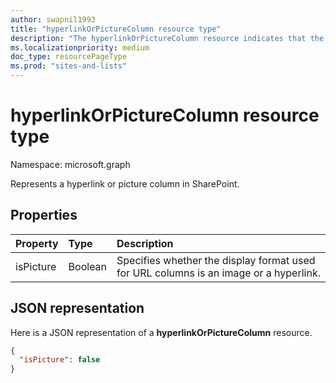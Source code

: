 ```yaml
---
author: swapnil1993
title: "hyperlinkOrPictureColumn resource type" 
description: "The hyperlinkOrPictureColumn resource indicates that the column contains URL data which can be an achortag or an image that serves as a hyperlink."
ms.localizationpriority: medium
doc_type: resourcePageType
ms.prod: "sites-and-lists"
---
```

# hyperlinkOrPictureColumn resource type

Namespace: microsoft.graph

Represents a hyperlink or picture column in SharePoint.

## Properties

| Property      | Type               | Description|
|:-------------------|:-------------------|:----------------------------------------------|
| isPicture       | Boolean             | Specifies whether the display format used for URL columns is an image or a hyperlink. |


## JSON representation

Here is a JSON representation of a **hyperlinkOrPictureColumn** resource.
<!-- { "blockType": "resource", "@odata.type": "microsoft.graph.hyperlinkOrPictureColumn" } -->

```json
{
  "isPicture": false
}
```
